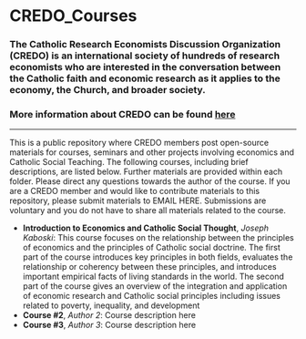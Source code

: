 # CREDO_Courses

### The Catholic Research Economists Discussion Organization (CREDO) is an international society of hundreds of research economists who are interested in the conversation between the Catholic faith and economic research as it applies to the economy, the Church, and broader society.

### More information about CREDO can be found [here](https://credo-economists.org/)
---

This is a public repository where CREDO members post open-source materials for courses, seminars and other projects involving economics and Catholic Social Teaching. The following courses, including brief descriptions, are listed below. Further materials are provided within each folder. Please direct any questions towards the author of the course. If you are a CREDO member and would like to contribute materials to this repository, please submit materials to EMAIL HERE. Submissions are voluntary and you do not have to share all materials related to the course.

- **Introduction to Economics and Catholic Social Thought**, *Joseph Kaboski*: This course focuses on the relationship between the principles of economics and the principles of Catholic social doctrine. The first part of the course introduces key principles in both fields, evaluates the relationship or coherency between these principles, and introduces important empirical facts of living standards in the world. The second part of the course gives an overview of the integration and application of economic research and Catholic social principles including issues related to poverty, inequality, and development
- **Course #2**, *Author 2*: Course description here
- **Course #3**, *Author 3*: Course description here




